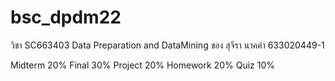 # bsc_dpdm22
วิชา SC663403 Data Preparation and DataMining ของ สุจีรา นาคคำ 633020449-1


Midterm     20%
Final       30%
Project     20%
Homework    20%
Quiz        10%


